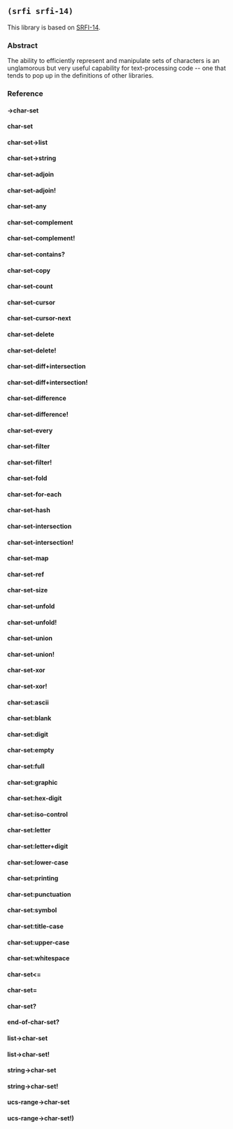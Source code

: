 ## `(srfi srfi-14)`

This library is based on [SRFI-14](https://srfi.schemers.org/srfi-14/).

### Abstract

The ability to efficiently represent and manipulate sets of characters
is an unglamorous but very useful capability for text-processing code
-- one that tends to pop up in the definitions of other libraries.

### Reference

#### ->char-set
#### char-set
#### char-set->list
#### char-set->string
#### char-set-adjoin
#### char-set-adjoin!
#### char-set-any
#### char-set-complement
#### char-set-complement!
#### char-set-contains?
#### char-set-copy
#### char-set-count
#### char-set-cursor
#### char-set-cursor-next
#### char-set-delete
#### char-set-delete!
#### char-set-diff+intersection
#### char-set-diff+intersection!
#### char-set-difference
#### char-set-difference!
#### char-set-every
#### char-set-filter
#### char-set-filter!
#### char-set-fold
#### char-set-for-each
#### char-set-hash
#### char-set-intersection
#### char-set-intersection!
#### char-set-map
#### char-set-ref
#### char-set-size
#### char-set-unfold
#### char-set-unfold!
#### char-set-union
#### char-set-union!
#### char-set-xor
#### char-set-xor!
#### char-set:ascii
#### char-set:blank
#### char-set:digit
#### char-set:empty
#### char-set:full
#### char-set:graphic
#### char-set:hex-digit
#### char-set:iso-control
#### char-set:letter
#### char-set:letter+digit
#### char-set:lower-case
#### char-set:printing
#### char-set:punctuation
#### char-set:symbol
#### char-set:title-case
#### char-set:upper-case
#### char-set:whitespace
#### char-set<=
#### char-set=
#### char-set?
#### end-of-char-set?
#### list->char-set
#### list->char-set!
#### string->char-set
#### string->char-set!
#### ucs-range->char-set
#### ucs-range->char-set!)
